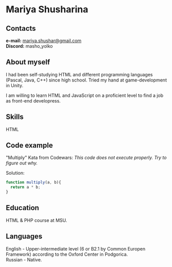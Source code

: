 # Mariya Shusharina
## Contacts
**e-mail:** mariya.shushar@gmail.com  
**Discord:** masho_yolko
## About myself
I had been self-studying HTML and different programming languages \(Pascal, Java, C++\) since high school. Tried my hand at game-development in Unity.

I am willing to learn HTML and JavaScript on a proficient level to find a job as front-end developress.
## Skills
HTML
## Code example
"Multiply" Kata from Codewars: *This code does not execute properly. Try to figure out why.*

Solution:
```javascript
function multiply(a, b){
  return a * b;
}
```
## Education
HTML & PHP course at MSU.
## Languages
English - Upper-intermediate level \(6 or B2.1 by Common Europen Framework\) according to the Oxford Center in Podgorica.  
Russian - Native.
